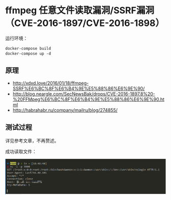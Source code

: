 # ffmpeg 任意文件读取漏洞/SSRF漏洞 （CVE-2016-1897/CVE-2016-1898）

运行环境：

```
docker-compose build
docker-compose up -d
```

## 原理

- http://xdxd.love/2016/01/18/ffmpeg-SSRF%E6%BC%8F%E6%B4%9E%E5%88%86%E6%9E%90/
- http://blog.neargle.com/SecNewsBak/drops/CVE-2016-1897.8%20-%20FFMpeg%E6%BC%8F%E6%B4%9E%E5%88%86%E6%9E%90.html
- http://habrahabr.ru/company/mailru/blog/274855/

## 测试过程

详见参考文章，不再赘述。

成功读取文件：

![](01.png)
